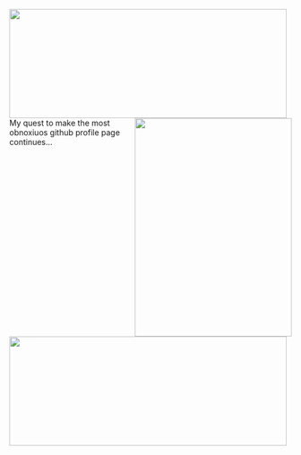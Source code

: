 <img width="495" height="195" src="https://github-profile-trophy.vercel.app/?username=heathdutton" align="left" /><img width="280" height="390" align="right" src="https://spotify-github-profile.vercel.app/api/view?uid=1235968206&cover_image=true" /><img width="495" height="195" src="https://github-readme-stats.vercel.app/api?username=heathdutton" align="left" />
My quest to make the most obnoxiuos github profile page continues...
